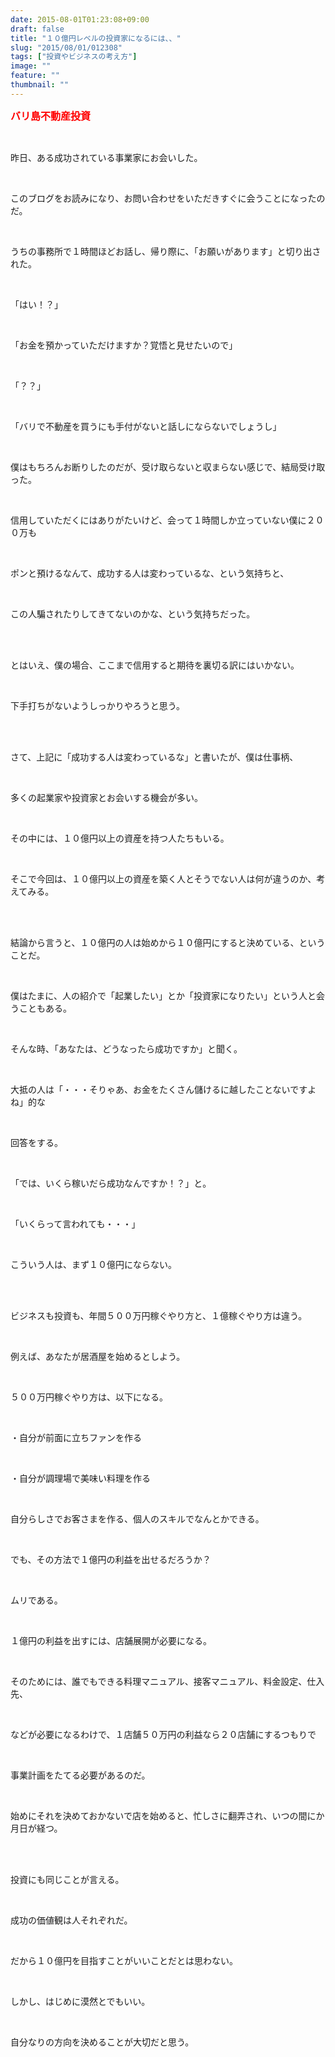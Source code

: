 ```yaml
---
date: 2015-08-01T01:23:08+09:00
draft: false
title: "１０億円レベルの投資家になるには、、"
slug: "2015/08/01/012308"
tags: ["投資やビジネスの考え方"]
image: ""
feature: ""
thumbnail: ""
---
```

<p><font color="#ff0000" size="3"><strong>バリ島不動産投資</strong></font></p><br/><p>昨日、ある成功されている事業家にお会いした。</p><br/><p>このブログをお読みになり、お問い合わせをいただきすぐに会うことになったのだ。</p><br/><p>うちの事務所で１時間ほどお話し、帰り際に、「お願いがあります」と切り出された。</p><br/><p>「はい！？」</p><br/><p>「お金を預かっていただけますか？覚悟と見せたいので」</p><br/><p>「？？」</p><br/><p>「バリで不動産を買うにも手付がないと話しにならないでしょうし」</p><br/><p>僕はもちろんお断りしたのだが、受け取らないと収まらない感じで、結局受け取った。</p><br/><p>信用していただくにはありがたいけど、会って１時間しか立っていない僕に２００万も</p><br/><p>ポンと預けるなんて、成功する人は変わっているな、という気持ちと、</p><br/><p>この人騙されたりしてきてないのかな、という気持ちだった。</p><br/><br/><p>とはいえ、僕の場合、ここまで信用すると期待を裏切る訳にはいかない。</p><br/><p>下手打ちがないようしっかりやろうと思う。</p><br/><br/><p>さて、上記に「成功する人は変わっているな」と書いたが、僕は仕事柄、</p><br/><p>多くの起業家や投資家とお会いする機会が多い。</p><br/><p>その中には、１０億円以上の資産を持つ人たちもいる。</p><br/><p>そこで今回は、１０億円以上の資産を築く人とそうでない人は何が違うのか、考えてみる。</p><br/><br/><p>結論から言うと、１０億円の人は始めから１０億円にすると決めている、ということだ。</p><br/><p>僕はたまに、人の紹介で「起業したい」とか「投資家になりたい」という人と会うこともある。</p><br/><p>そんな時、「あなたは、どうなったら成功ですか」と聞く。</p><br/><p>大抵の人は「・・・そりゃあ、お金をたくさん儲けるに越したことないですよね」的な</p><br/><p>回答をする。</p><br/><p>「では、いくら稼いだら成功なんですか！？」と。</p><br/><p>「いくらって言われても・・・」</p><br/><p>こういう人は、まず１０億円にならない。</p><br/><br/><p>ビジネスも投資も、年間５００万円稼ぐやり方と、１億稼ぐやり方は違う。</p><br/><p>例えば、あなたが居酒屋を始めるとしよう。</p><br/><p>５００万円稼ぐやり方は、以下になる。</p><br/><p>・自分が前面に立ちファンを作る</p><br/><p>・自分が調理場で美味い料理を作る</p><br/><p>自分らしさでお客さまを作る、個人のスキルでなんとかできる。</p><br/><p>でも、その方法で１億円の利益を出せるだろうか？</p><br/><p>ムリである。</p><br/><p>１億円の利益を出すには、店舗展開が必要になる。</p><br/><p>そのためには、誰でもできる料理マニュアル、接客マニュアル、料金設定、仕入先、</p><br/><p>などが必要になるわけで、１店舗５０万円の利益なら２０店舗にするつもりで</p><br/><p>事業計画をたてる必要があるのだ。</p><br/><p>始めにそれを決めておかないで店を始めると、忙しさに翻弄され、いつの間にか月日が経つ。</p><br/><br/><p>投資にも同じことが言える。</p><br/><p>成功の価値観は人それぞれだ。</p><br/><p>だから１０億円を目指すことがいいことだとは思わない。</p><br/><p>しかし、はじめに漠然とでもいい。</p><br/><p>自分なりの方向を決めることが大切だと思う。</p><br/><br/><br/><br/><br/><br/>

